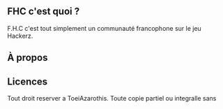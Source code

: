 ## FHC c'est quoi ?
F.H.C c'est tout simplement un communauté francophone sur le jeu Hackerz.

## À propos


## Licences
Tout droit reserver a ToeiAzarothis. Toute copie partiel ou integralle sans
